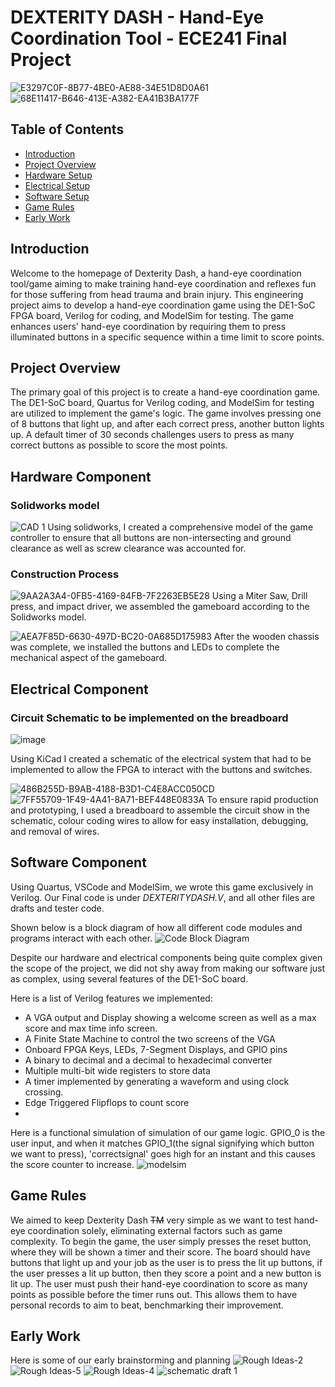 # DEXTERITY DASH - Hand-Eye Coordination Tool - ECE241 Final Project
![E3297C0F-8B77-4BE0-AE88-34E51D8D0A61](https://github.com/Aryan-G4/Dexerity-Dash/assets/119129454/d2fbda56-f730-4d2a-b3b5-2ded85dea539)
![68E11417-B646-413E-A382-EA41B3BA177F](https://github.com/Aryan-G4/Dexerity-Dash/assets/119129454/66e1e866-d1dc-40f4-9479-f86caae3ffe6)




## Table of Contents

- [Introduction](#introduction)
- [Project Overview](#project-overview)
- [Hardware Setup](#hardware-Component)
- [Electrical Setup](#electrical-Component)
- [Software Setup](#software-Component)
- [Game Rules](#game-rules)
- [Early Work](#early-work)

## Introduction

Welcome to the homepage of Dexterity Dash, a hand-eye coordination tool/game aiming to make training hand-eye coordination and reflexes fun for those suffering from head trauma and brain injury. This engineering project aims to develop a hand-eye coordination game using the DE1-SoC FPGA board, Verilog for coding, and ModelSim for testing. The game enhances users' hand-eye coordination by requiring them to press illuminated buttons in a specific sequence within a time limit to score points.

## Project Overview

The primary goal of this project is to create a hand-eye coordination game. The DE1-SoC board, Quartus for Verilog coding, and ModelSim for testing are utilized to implement the game's logic. The game involves pressing one of 8 buttons that light up, and after each correct press, another button lights up. A default timer of 30 seconds challenges users to press as many correct buttons as possible to score the most points.

## Hardware Component
### Solidworks model
![CAD 1](https://github.com/Aryan-G4/Dexerity-Dash/assets/119129454/f7df1696-e6b6-4c69-ba0a-03a0627b2064)
Using solidworks, I created a comprehensive model of the game controller to ensure that all buttons are non-intersecting and ground clearance as well as screw clearance was accounted for.
### Construction Process
![9AA2A3A4-0FB5-4169-84FB-7F2263EB5E28](https://github.com/Aryan-G4/Dexerity-Dash/assets/119129454/a0b8ed86-4258-477e-87aa-f8ff49a13bfe)
Using a Miter Saw, Drill press, and impact driver, we assembled the gameboard according to the Solidworks model.

![AEA7F85D-6630-497D-BC20-0A685D175983](https://github.com/Aryan-G4/Dexerity-Dash/assets/119129454/7032171e-aac6-40be-a4d5-aa7db427167f)
After the wooden chassis was complete, we installed the buttons and LEDs to complete the mechanical aspect of the gameboard.

## Electrical Component
### Circuit Schematic to be implemented on the breadboard
![image](https://github.com/Aryan-G4/Dexerity-Dash/assets/119129454/d1be5c0d-4030-4d48-967f-dfd04706f4c5)

Using KiCad I created a schematic of the electrical system that had to be implemented to allow the FPGA to interact with the buttons and switches.

![486B255D-B9AB-4188-B3D1-C4E8ACC050CD](https://github.com/Aryan-G4/Dexerity-Dash/assets/119129454/e878659e-f6ae-4cb4-bc1c-b90ef3d461d8)
![7FF55709-1F49-4A41-8A71-BEF448E0833A](https://github.com/Aryan-G4/Dexerity-Dash/assets/119129454/18eb1549-8e2a-45c8-859b-1432bd40856f)
To ensure rapid production and prototyping, I used a breadboard to assemble the circuit show in the schematic, colour coding wires to allow for easy installation, debugging, and removal of wires. 

## Software Component

Using Quartus, VSCode and ModelSim, we wrote this game exclusively in Verilog. Our Final code is under _DEXTERITYDASH.V_, and all other files are drafts and tester code.

Shown below is a block diagram of how all different code modules and programs interact with each other. 
![Code Block Diagram](https://github.com/Aryan-G4/Dexerity-Dash/assets/119129454/0dcf2a52-2687-4f9e-aeea-b01f1b4b3609)

Despite our hardware and electrical components being quite complex given the scope of the project, we did not shy away from making our software just as complex, using several features of the DE1-SoC board.

Here is a list of Verilog features we implemented:
- A VGA output and Display showing a welcome screen as well as a max score and max time info screen.
- A Finite State Machine to control the two screens of the VGA
- Onboard FPGA Keys, LEDs, 7-Segment Displays, and GPIO pins
- A binary to decimal and a decimal to hexadecimal converter
- Multiple multi-bit wide registers to store data
- A timer implemented by generating a waveform and using clock crossing.
- Edge Triggered Flipflops to count score
- 

Here is a functional simulation of simulation of our game logic. GPIO_0 is the user input, and when it matches GPIO_1(the signal signifying which button we want to press), 'correctsignal' goes high for an instant and this causes the score counter to increase.
![modelsim](https://github.com/Aryan-G4/Dexerity-Dash/assets/119129454/5456b2c6-6864-46da-b954-85f8ec024fc1)


## Game Rules

We aimed to keep Dexterity Dash ~~TM~~ very simple as we want to test hand-eye coordination solely, eliminating external factors such as game complexity. To begin the game, the user simply presses the reset button, where they will be shown a timer and their score. The board should have buttons that light up and your job as the user is to press the lit up buttons, if the user presses a lit up button, then they score a point and a new button is lit up. The user must push their hand-eye coordination to score as many points as possible before the timer runs out. This allows them to have personal records to aim to beat, benchmarking their improvement. 


## Early Work

Here is some of our early brainstorming and planning
![Rough Ideas-2](https://github.com/Aryan-G4/Dexerity-Dash/assets/119129454/7637ecab-5271-4fc5-9616-c386ab64fb24)
![Rough Ideas-5](https://github.com/Aryan-G4/Dexerity-Dash/assets/119129454/759b956e-619e-44e8-87f6-42791fa8c6ff)
![Rough Ideas-4](https://github.com/Aryan-G4/Dexerity-Dash/assets/119129454/109dee0e-25c8-44a1-8a31-aed0b86b4f8c)
![schematic draft 1](https://github.com/Aryan-G4/Dexerity-Dash/assets/119129454/41fa3722-5c84-4e2a-90aa-90ec15a28713)






